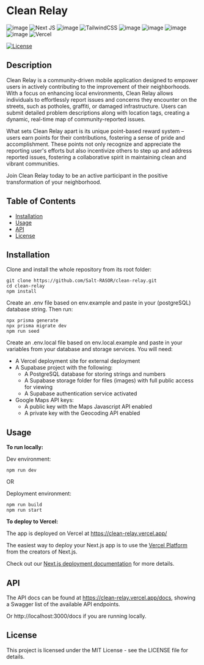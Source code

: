 # Clean Relay

![image](https://img.shields.io/badge/TypeScript-007ACC?style=for-the-badge&logo=typescript&logoColor=white)
![Next JS](https://img.shields.io/badge/Next-black?style=for-the-badge&logo=next.js&logoColor=white)
![image](https://img.shields.io/badge/React-20232A?style=for-the-badge&logo=react&logoColor=61DAFB)
![TailwindCSS](https://img.shields.io/badge/tailwindcss-%2338B2AC.svg?style=for-the-badge&logo=tailwind-css&logoColor=white)
![image](https://img.shields.io/badge/PostgreSQL-316192?style=for-the-badge&logo=postgresql&logoColor=white)
![image](https://img.shields.io/badge/Prisma-3982CE?style=for-the-badge&logo=Prisma&logoColor=white)
![image](https://img.shields.io/badge/Supabase-181818?style=for-the-badge&logo=supabase&logoColor=white)
![image](https://img.shields.io/badge/Google_Cloud-4285F4?style=for-the-badge&logo=google-cloud&logoColor=white)
![Vercel](https://img.shields.io/badge/vercel-%23000000.svg?style=for-the-badge&logo=vercel&logoColor=white)

[![License](https://img.shields.io/badge/license-MIT-blue.svg)](LICENSE)

## Description

<p>Clean Relay is a community-driven mobile application designed to empower users in actively contributing to the improvement of their neighborhoods. With a focus on enhancing local environments, Clean Relay allows individuals to effortlessly report issues and concerns they encounter on the streets, such as potholes, graffiti, or damaged infrastructure. Users can submit detailed problem descriptions along with location tags, creating a dynamic, real-time map of community-reported issues.</p>

<p>What sets Clean Relay apart is its unique point-based reward system – users earn points for their contributions, fostering a sense of pride and accomplishment. These points not only recognize and appreciate the reporting user's efforts but also incentivize others to step up and address reported issues, fostering a collaborative spirit in maintaining clean and vibrant communities.</p>

<p>Join Clean Relay today to be an active participant in the positive transformation of your neighborhood.</p>

## Table of Contents

- [Installation](#installation)
- [Usage](#usage)
- [API](#api)
- [License](#license)

## Installation

Clone and install the whole repository from its root folder:

```
git clone https://github.com/Salt-RASOR/clean-relay.git
cd clean-relay
npm install
```

Create an .env file based on env.example and paste in your (postgreSQL) database string. Then run:

```
npx prisma generate
npx prisma migrate dev
npm run seed
```

Create an .env.local file based on env.local.example and paste in your variables from your database and storage services. You will need:

- A Vercel deployment site for external deployment
- A Supabase project with the following:
  - A PostgreSQL database for storing strings and numbers
  - A Supabase storage folder for files (images) with full public access for viewing
  - A Supabase authentication service activated
- Google Maps API keys:
  - A public key with the Maps Javascript API enabled
  - A private key with the Geocoding API enabled

## Usage

**To run locally:**

Dev environment:

```
npm run dev
```

OR

Deployment environment:

```
npm run build
npm run start
```

**To deploy to Vercel:**

The app is deployed on Vercel at https://clean-relay.vercel.app/

The easiest way to deploy your Next.js app is to use the [Vercel Platform](https://vercel.com/new?utm_medium=default-template&filter=next.js&utm_source=create-next-app&utm_campaign=create-next-app-readme) from the creators of Next.js.

Check out our [Next.js deployment documentation](https://nextjs.org/docs/deployment) for more details.

## API

The API docs can be found at https://clean-relay.vercel.app/docs, showing a Swagger list of the available API endpoints.

Or http://localhost:3000/docs if you are running locally.

## License

This project is licensed under the MIT License - see the LICENSE file for details.
